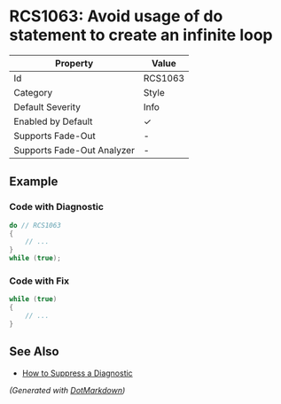 # RCS1063: Avoid usage of do statement to create an infinite loop

| Property                    | Value    |
| --------------------------- | -------- |
| Id                          | RCS1063  |
| Category                    | Style    |
| Default Severity            | Info     |
| Enabled by Default          | &#x2713; |
| Supports Fade\-Out          | \-       |
| Supports Fade\-Out Analyzer | \-       |

## Example

### Code with Diagnostic

```csharp
do // RCS1063
{
    // ...
}
while (true);
```

### Code with Fix

```csharp
while (true)
{
    // ...
}
```

## See Also

* [How to Suppress a Diagnostic](../HowToConfigureAnalyzers.md#how-to-suppress-a-diagnostic)


*\(Generated with [DotMarkdown](http://github.com/JosefPihrt/DotMarkdown)\)*